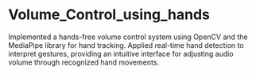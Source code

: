 # Volume_Control_using_hands
Implemented a hands-free volume control system using OpenCV and the MediaPipe library for hand tracking. Applied real-time hand detection to interpret gestures, providing an intuitive interface for adjusting audio volume through recognized hand movements.
